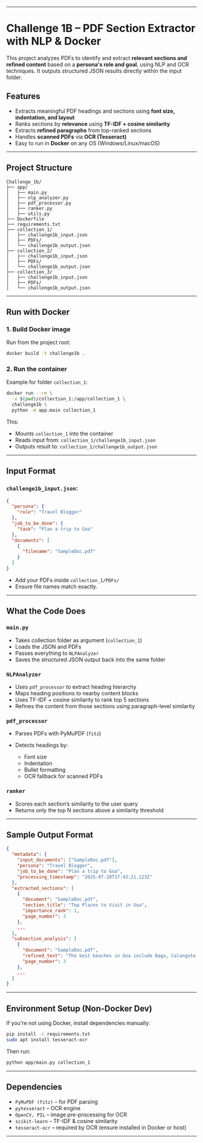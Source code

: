 
---

#  Challenge 1B – PDF Section Extractor with NLP & Docker

This project analyzes PDFs to identify and extract **relevant sections and refined content** based on a **persona's role and goal**, using NLP and OCR techniques. It outputs structured JSON results directly within the input folder.

##  Features

*  Extracts meaningful PDF headings and sections using **font size, indentation, and layout**
*  Ranks sections by **relevance** using **TF-IDF + cosine similarity**
*  Extracts **refined paragraphs** from top-ranked sections
*  Handles **scanned PDFs** via **OCR (Tesseract)**
*  Easy to run in **Docker** on any OS (Windows/Linux/macOS)

---

##  Project Structure

```
Challenge_1b/
├── app/
│   ├── main.py              
│   ├── nlp_analyzer.py     
│   ├── pdf_processor.py     
│   ├── ranker.py            
│   ├── utils.py             
├── Dockerfile               
├── requirements.txt         
├── collection_1/            
│   ├── challenge1b_input.json
│   ├── PDFs/
│   └── challenge1b_output.json 
├── collection_2/            
│   ├── challenge1b_input.json
│   ├── PDFs/
│   └── challenge1b_output.json 
├── collection_3/            
│   ├── challenge1b_input.json
│   ├── PDFs/
│   └── challenge1b_output.json 
```

---

##  Run with Docker

### 1. **Build Docker image**

Run from the project root:

```bash
docker build -t challenge1b .
```

### 2. **Run the container**

Example for folder `collection_1`:

```bash
docker run --rm \
  -v $(pwd)/collection_1:/app/collection_1 \
  challenge1b \
  python -m app.main collection_1
```

 This:

* Mounts `collection_1` into the container
* Reads input from: `collection_1/challenge1b_input.json`
* Outputs result to: `collection_1/challenge1b_output.json`

---

##  Input Format

###  `challenge1b_input.json`:

```json
{
  "persona": {
    "role": "Travel Blogger"
  },
  "job_to_be_done": {
    "task": "Plan a trip to Goa"
  },
  "documents": [
    {
      "filename": "SampleDoc.pdf"
    }
  ]
}
```

* Add your PDFs inside `collection_1/PDFs/`
* Ensure file names match exactly.

---

##  What the Code Does

###  `main.py`

* Takes collection folder as argument (`collection_1`)
* Loads the JSON and PDFs
* Passes everything to `NLPAnalyzer`
* Saves the structured JSON output back into the same folder

###  `NLPAnalyzer`

* Uses `pdf_processor` to extract heading hierarchy
* Maps heading positions to nearby content blocks
* Uses TF-IDF + cosine similarity to rank top 5 sections
* Refines the content from those sections using paragraph-level similarity

###  `pdf_processor`

* Parses PDFs with PyMuPDF (`fitz`)
* Detects headings by:

  * Font size
  * Indentation
  * Bullet formatting
  * OCR fallback for scanned PDFs

###  `ranker`

* Scores each section’s similarity to the user query
* Returns only the top N sections above a similarity threshold

---

##  Sample Output Format

```json
{
  "metadata": {
    "input_documents": ["SampleDoc.pdf"],
    "persona": "Travel Blogger",
    "job_to_be_done": "Plan a trip to Goa",
    "processing_timestamp": "2025-07-28T17:43:21.123Z"
  },
  "extracted_sections": [
    {
      "document": "SampleDoc.pdf",
      "section_title": "Top Places to Visit in Goa",
      "importance_rank": 1,
      "page_number": 3
    },
    ...
  ],
  "subsection_analysis": [
    {
      "document": "SampleDoc.pdf",
      "refined_text": "The best beaches in Goa include Baga, Calangute, and Palolem...",
      "page_number": 3
    },
    ...
  ]
}
```

---

##  Environment Setup (Non-Docker Dev)

If you're not using Docker, install dependencies manually:

```bash
pip install -r requirements.txt
sudo apt install tesseract-ocr
```

Then run:

```bash
python app/main.py collection_1
```

---

## Dependencies

* `PyMuPDF (fitz)` – for PDF parsing
* `pytesseract` – OCR engine
* `OpenCV, PIL` – image pre-processing for OCR
* `scikit-learn` – TF-IDF & cosine similarity
* `tesseract-ocr` – required by OCR (ensure installed in Docker or host)

---

